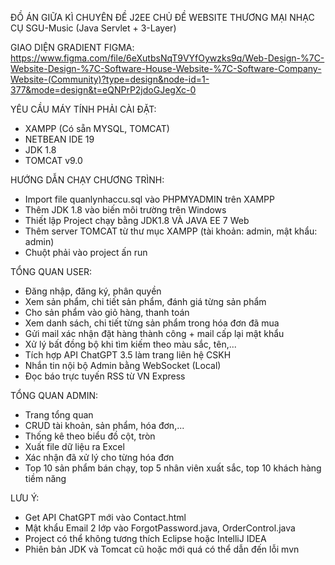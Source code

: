 ĐỒ ÁN GIỮA KÌ CHUYÊN ĐỀ J2EE CHỦ ĐỀ
WEBSITE THƯƠNG MẠI NHẠC CỤ SGU-Music (Java Servlet + 3-Layer)

GIAO DIỆN GRADIENT FIGMA:
https://www.figma.com/file/6eXutbsNqT9VYfOywzks9q/Web-Design-%7C-Website-Design-%7C-Software-House-Website-%7C-Software-Company-Website-(Community)?type=design&node-id=1-377&mode=design&t=eQNPrP2jdoGJegXc-0

YÊU CẦU MÁY TÍNH PHẢI CÀI ĐẶT:

+ XAMPP (Có sẵn MYSQL, TOMCAT)
+ NETBEAN IDE 19
+ JDK 1.8
+ TOMCAT v9.0


HƯỚNG DẪN CHẠY CHƯƠNG TRÌNH:

+ Import file quanlynhaccu.sql vào PHPMYADMIN trên XAMPP
+ Thêm JDK 1.8 vào biến môi trường trên Windows
+ Thiết lập Project chạy bằng JDK1.8 VÀ JAVA EE 7 Web
+ Thêm server TOMCAT từ thư mục XAMPP (tài khoản: admin, mật khẩu: admin)
+ Chuột phải vào project ấn run

TỔNG QUAN USER:

+ Đăng nhập, đăng ký, phân quyền
+ Xem sản phẩm, chi tiết sản phẩm, đánh giá từng sản phẩm
+ Cho sản phẩm vào giỏ hàng, thanh toán
+ Xem danh sách, chi tiết từng sản phẩm trong hóa đơn đã mua
+ Gửi mail xác nhận đặt hàng thành công + mail cấp lại mật khẩu
+ Xử lý bất đồng bộ khi tìm kiếm theo màu sắc, tên,...
+ Tích hợp API ChatGPT 3.5 làm trang liên hệ CSKH
+ Nhắn tin nội bộ Admin bằng WebSocket (Local)
+ Đọc báo trực tuyến RSS từ VN Express

TỔNG QUAN ADMIN:

+ Trang tổng quan
+ CRUD tài khoản, sản phẩm, hóa đơn,...
+ Thống kê theo biểu đồ cột, tròn
+ Xuất file dữ liệu ra Excel
+ Xác nhận đã xử lý cho từng hóa đơn
+ Top 10 sản phẩm bán chạy, top 5 nhân viên xuất sắc, top 10 khách hàng tiềm năng

LƯU Ý:

+ Get API ChatGPT mới vào Contact.html 
+ Mật khẩu Email 2 lớp vào ForgotPassword.java, OrderControl.java
+ Project có thể không tương thích Eclipse hoặc IntelliJ IDEA
+ Phiên bản JDK và Tomcat cũ hoặc mới quá có thể dẫn đến lỗi mvn